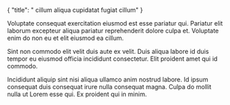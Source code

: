 {
  "title": " cillum aliqua cupidatat fugiat cillum"
}

Voluptate consequat exercitation eiusmod est esse pariatur qui. Pariatur elit laborum excepteur aliqua pariatur reprehenderit dolore culpa et. Voluptate enim do non eu et elit eiusmod ea cillum.

Sint non commodo elit velit duis aute ex velit. Duis aliqua labore id duis tempor eu eiusmod officia incididunt consectetur. Elit proident amet qui id commodo.

Incididunt aliquip sint nisi aliqua ullamco anim nostrud labore. Id ipsum consequat duis consequat irure nulla consequat magna. Culpa do mollit nulla ut Lorem esse qui. Ex proident qui in minim.